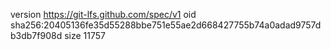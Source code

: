 version https://git-lfs.github.com/spec/v1
oid sha256:20405136fe35d55288bbe751e55ae2d668427755b74a0adad9757db3db7f908d
size 11757
